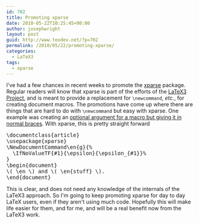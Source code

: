 ```yaml
---
id: 702
title: Promoting xparse
date: 2010-05-22T10:25:45+00:00
author: josephwright
layout: post
guid: http://www.texdev.net/?p=702
permalink: /2010/05/22/promoting-xparse/
categories:
  - LaTeX3
tags:
  - xparse
---
```

I've had a few chances in recent weeks to promote the <a title="Generic document command parser" href="http://ctan.org/pkg/xparse">xparse</a> package.  Regular readers will know that xparse is part of the efforts of the <a title="LaTeX3 Project" href="http://www.latex-project.org/latex3.html">LaTeX3 Project</a>, and is meant to provide a replacement for <code>\newcommand</code>, <em>etc.</em>, for creating document macros. The promotions have come up where there are things that are hard to do with <code>\newcommand</code> but easy with xparse. One example was creating an <a href="http://www.latex-community.org/forum/viewtopic.php?f=46&amp;t=8881">optional argument for a macro but giving it in normal braces</a>. With xparse, this is pretty straight forward
<!-- {% raw %} -->
<pre>\documentclass{article}
\usepackage{xparse}
\NewDocumentCommand\en{g}{%
  \IfNoValueTF{#1}{\epsilon}{\epsilon_{#1}}%
}
\begin{document}
\( \en \) and \( \en{stuff} \).
\end{document}</pre>
<!-- {% endraw %} -->
This is clear, and does not need any knowledge of the internals of the LaTeX3 approach. So I'm going to keep promoting xparse for day to day LaTeX users, even if they aren't using much code. Hopefully this will make life easier for them, and for me, and will be a real benefit now from the LaTeX3 work.
